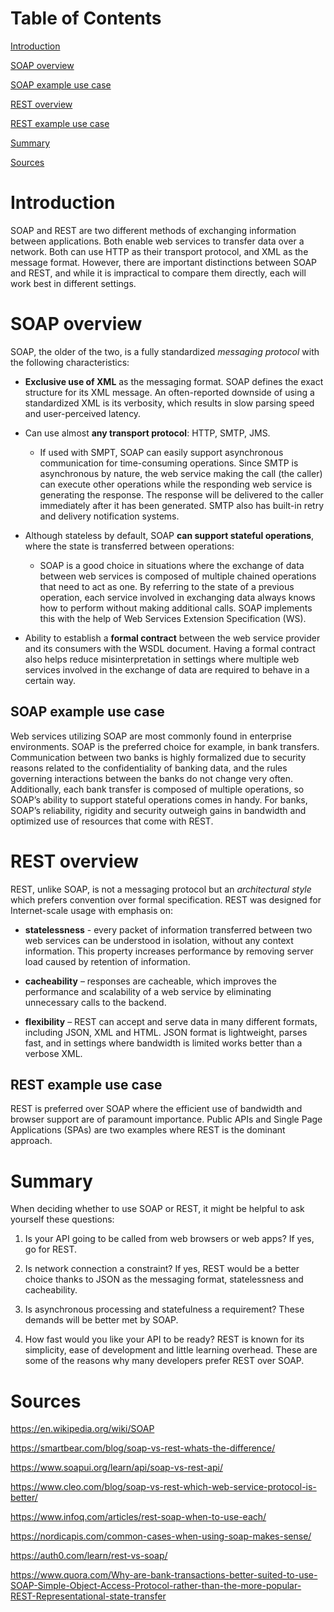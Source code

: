 # Table of Contents
[Introduction](#Introduction)

[SOAP overview](#SOAP-overview)

[SOAP example use case](#soap-example-use-case)
	
[REST overview](#REST-overview)

[REST example use case](#rest-example-use-case)
	
[Summary](#Summary)

[Sources](#Sources)


# Introduction

SOAP and REST are two different methods of exchanging information between applications. Both enable web services to transfer data over a network. Both can use HTTP as their transport protocol, and XML as the message format. However, there are important distinctions between SOAP and REST, and while it is impractical to compare them directly, each will work best in different settings.

# SOAP overview

SOAP, the older of the two, is a fully standardized *messaging protocol* with the following characteristics:

- **Exclusive use of XML** as the messaging format. SOAP defines the exact structure for its XML message. An often-reported downside of using a standardized XML is its verbosity, which results in slow parsing speed and user-perceived latency.

- Can use almost **any transport protocol**: HTTP, SMTP, JMS.

    -  If used with SMPT, SOAP can easily support asynchronous communication  for time-consuming operations. Since SMTP is asynchronous by nature, the web service making the call (the caller) can execute other operations while the responding web service is generating the response. The response will be delivered to the caller immediately after it has been generated. SMTP also has built-in retry and delivery notification systems.
   
- Although stateless by default, SOAP **can support stateful operations**, where the state is transferred between operations:

   - SOAP is a good choice in situations where the exchange of data between web services is composed of multiple chained operations that need to act as one.  By referring to the state of a previous operation, each service involved in exchanging data always knows how to perform without making additional calls. SOAP implements this with the help of Web Services Extension Specification (WS).

- Ability to establish a **formal contract** between the web service provider and its consumers with the WSDL document. Having a formal contract also helps reduce misinterpretation in settings where multiple web services involved in the exchange of data are required to behave in a certain way.

## SOAP example use case

Web services utilizing SOAP are most commonly found in enterprise environments. SOAP is the preferred choice for example, in bank transfers. Communication between two banks is highly formalized due to security reasons related to the confidentiality of banking data, and the rules governing interactions between the banks do not change very often. Additionally, each bank transfer is composed of multiple operations, so SOAP’s ability to support stateful operations comes in handy. For banks, SOAP’s reliability, rigidity and security outweigh gains in bandwidth and optimized use of resources that come with REST.

# REST overview

REST, unlike SOAP, is not a messaging protocol but an *architectural style* which prefers convention over formal specification. REST was designed for Internet-scale usage with emphasis on:

- **statelessness** - every packet of information transferred between two web services can be understood in isolation, without any context information. This property increases performance by removing server load caused by retention of information.

- **cacheability** – responses are cacheable, which improves the performance and scalability of a web service by eliminating unnecessary calls to the backend.

- **flexibility** – REST can accept and serve data in many different formats, including JSON, XML and HTML. JSON format is lightweight, parses fast, and in settings where bandwidth is limited works better than a verbose XML.

## REST example use case

REST is preferred over SOAP where the efficient use of bandwidth and browser support are of paramount importance. Public APIs and Single Page Applications (SPAs) are two examples where REST is the dominant approach.

# Summary

When deciding whether to use SOAP or REST, it might be helpful to ask yourself these questions:

1. Is your API going to be called from web browsers or web apps? If yes, go for REST.

2. Is network connection a constraint? If yes, REST would be a better choice thanks to JSON as the messaging format, statelessness and cacheability.

3. Is asynchronous processing and statefulness a requirement? These demands will be better met by SOAP.

4. How fast would you like your API to be ready? REST is known for its simplicity, ease of development and little learning overhead. These are some of the reasons why many developers prefer REST over SOAP.

  

# Sources

https://en.wikipedia.org/wiki/SOAP

https://smartbear.com/blog/soap-vs-rest-whats-the-difference/

https://www.soapui.org/learn/api/soap-vs-rest-api/

https://www.cleo.com/blog/soap-vs-rest-which-web-service-protocol-is-better/

https://www.infoq.com/articles/rest-soap-when-to-use-each/

https://nordicapis.com/common-cases-when-using-soap-makes-sense/

https://auth0.com/learn/rest-vs-soap/

https://www.quora.com/Why-are-bank-transactions-better-suited-to-use-SOAP-Simple-Object-Access-Protocol-rather-than-the-more-popular-REST-Representational-state-transfer